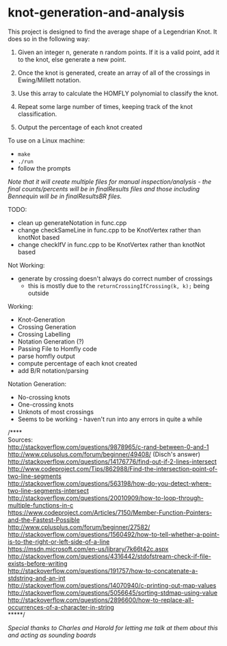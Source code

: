 # knot-generation-and-analysis

This project is designed to find the average shape of a Legendrian Knot. It does so in the following way:

1) Given an integer n, generate n random points. If it is a valid point, add it to the knot, else generate a new point.

2) Once the knot is generated, create an array of all of the crossings in Ewing/Millett notation.

3) Use this array to calculate the HOMFLY polynomial to classify the knot.

4) Repeat some large number of times, keeping track of the knot classification.

5) Output the percentage of each knot created

To use on a Linux machine:
-  `make`
-  `./run`
-  follow the prompts  
  
*Note that it will create multiple files for manual inspection/analysis - the final counts/percents will be in finalResults files and those including Bennequin will be in finalResultsBR files.*

TODO:
- clean up generateNotation in func.cpp
- change checkSameLine in func.cpp to be KnotVertex rather than knotNot based
- change checkIfV in func.cpp to be KnotVertex rather than knotNot based

Not Working:
- generate by crossing doesn't always do correct number of crossings
  - this is mostly due to the `returnCrossingIfCrossing(k, k);` being outside

Working:
- Knot-Generation
- Crossing Generation
- Crossing Labelling
- Notation Generation (?)
- Passing File to Homfly code
- parse homfly output
- compute percentage of each knot created
- add B/R notation/parsing 

Notation Generation:
- No-crossing knots
- One-crossing knots
- Unknots of most crossings
- Seems to be working - haven't run into any errors in quite a while

/****  
Sources:  
http://stackoverflow.com/questions/9878965/c-rand-between-0-and-1  
http://www.cplusplus.com/forum/beginner/49408/ (Disch's answer)  
http://stackoverflow.com/questions/14176776/find-out-if-2-lines-intersect  
http://www.codeproject.com/Tips/862988/Find-the-intersection-point-of-two-line-segments  
http://stackoverflow.com/questions/563198/how-do-you-detect-where-two-line-segments-intersect  
http://stackoverflow.com/questions/20010909/how-to-loop-through-multiple-functions-in-c  
https://www.codeproject.com/Articles/7150/Member-Function-Pointers-and-the-Fastest-Possible  
http://www.cplusplus.com/forum/beginner/27582/  
http://stackoverflow.com/questions/1560492/how-to-tell-whether-a-point-is-to-the-right-or-left-side-of-a-line  
https://msdn.microsoft.com/en-us/library/7k66t42c.aspx  
http://stackoverflow.com/questions/4316442/stdofstream-check-if-file-exists-before-writing  
http://stackoverflow.com/questions/191757/how-to-concatenate-a-stdstring-and-an-int  
http://stackoverflow.com/questions/14070940/c-printing-out-map-values  
http://stackoverflow.com/questions/5056645/sorting-stdmap-using-value  
http://stackoverflow.com/questions/2896600/how-to-replace-all-occurrences-of-a-character-in-string  
*****/

*Special thanks to Charles and Harold for letting me talk at them about this and acting as sounding boards*
